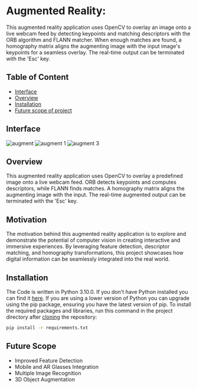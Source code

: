 # Augmented Reality:
This augmented reality application uses OpenCV to overlay an image onto a live webcam feed by detecting keypoints and matching descriptors with the ORB algorithm and FLANN matcher. When enough matches are found, a homography matrix aligns the augmenting image with the input image's keypoints for a seamless overlay. The real-time output can be terminated with the 'Esc' key.

## Table of Content
  * [Interface](#interface)
  * [Overview](#overview)
  * [Installation](#installation)
  * [Future scope of project](#future-scope)
  


## Interface
![augment](https://github.com/Akbar-ds/Augmented-Reality/assets/172882659/16d9c6ce-8146-46ce-99b3-549b79478ed1)
![augment 1](https://github.com/Akbar-ds/Augmented-Reality/assets/172882659/bf4c0ebb-01cb-458e-abf9-a6e73a8180cd)
![augment 3](https://github.com/Akbar-ds/Augmented-Reality/assets/172882659/9eba6106-1353-4420-a217-ba924e19ef38)


## Overview
This augmented reality application uses OpenCV to overlay a predefined image onto a live webcam feed. ORB detects keypoints and computes descriptors, while FLANN finds matches. A homography matrix aligns the augmenting image with the input. The real-time augmented output can be terminated with the 'Esc' key.

## Motivation
The motivation behind this augmented reality application is to explore and demonstrate the potential of computer vision in creating interactive and immersive experiences. By leveraging feature detection, descriptor matching, and homography transformations, this project showcases how digital information can be seamlessly integrated into the real world.

## Installation
The Code is written in Python 3.10.0. If you don't have Python installed you can find it [here](https://www.python.org/downloads/). If you are using a lower version of Python you can upgrade using the pip package, ensuring you have the latest version of pip. To install the required packages and libraries, run this command in the project directory after [cloning](https://www.howtogeek.com/451360/how-to-clone-a-github-repository/) the repository:
```bash
pip install -r requirements.txt
```

## Future Scope

* Improved Feature Detection
* Mobile and AR Glasses Integration
* Multiple Image Recognition
* 3D Object Augmentation
